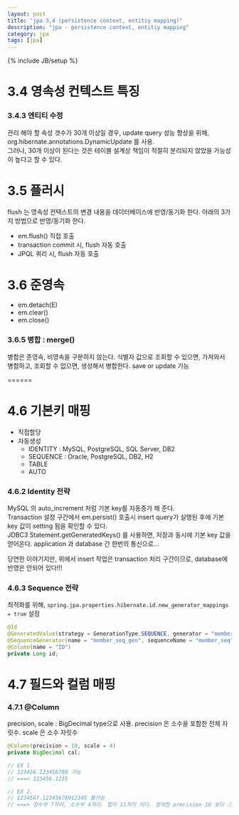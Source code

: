 ```yaml
---
layout: post
title: "jpa 3,4 (persistence context, entitiy mapping)"
description: "jpa - persistence context, entitiy mapping"
category: jpa
tags: [jpa]
---
```

{% include JB/setup %}


# 3.4 영속성 컨텍스트 특징

### 3.4.3 엔티티 수정

관리 해야 할 속성 갯수가 30개 이상일 경우, update query 성능 향상을 위해, org.hibernate.annotations.DynamicUpdate 를 사용. <br/>
그러나, 30개 이상이 된다는 것은 테이블 설계상 책임이 적절히 분리되지 않았을 가능성이 높다고 할 수 있다.

# 3.5 플러시

flush 는 영속성 컨텍스트의 변경 내용을 데이터베이스에 반영/동기화 한다. 아래의 3가지 방법으로 반영/동기화 한다.

- em.flush() 직접 호출
- transaction commit 시, flush 자동 호출
- JPQL 쿼리 시, flush 자동 호출

# 3.6 준영속

- em.detach(E)
- em.clear()
- em.close()

### 3.6.5 병합 : merge()

병합은 준영속, 비영속을 구분하지 않는다. 식별자 값으로 조회할 수 있으면, 가져와서 병합하고, 조회할 수 없으면, 생성해서 병합한다. save or update 기능

======

# 4.6 기본키 매핑

- 직접할당
- 자동생성
  - IDENTITY : MySQL, PostgreSQL, SQL Server, DB2
  - SEQUENCE : Oracle, PostgreSQL, DB2, H2
  - TABLE
  - AUTO

### 4.6.2 Identity 전략

MySQL 의 auto_increment 처럼 기본 key를 자동증가 해 준다. <br/>
Transaction 설정 구간에서 em.persist() 호출시 insert query가 실행된 후에 기본 key 값이 setting 됨을 확인할 수 있다. <br/>
JDBC3 Statement.getGeneratedKeys() 를 사용하면, 저장과 동시에 기본 key 값을 얻어온다. application 과 database 간 한번의 통신으로...

당연한 이야기지만, 위에서 insert 작업은 transaction 처리 구간이므로, database에 반영은 안되어 있다!!!

### 4.6.3 Sequence 전략

최적화를 위해, `spring.jpa.properties.hibernate.id.new_generator_mappings = true` 설정

```java
@Id
@GeneratedValue(strategy = GenerationType.SEQUENCE, generator = "member_seq_gen")
@SequenceGenerator(name = "member_seq_gen", sequenceName = "member_seq")
@Column(name = "ID")
private Long id;
```

# 4.7 필드와 컬럼 매핑

### 4.7.1 @Column

precision, scale : BigDecimal type으로 사용. precision 은 소수을 포함한 전체 자릿수. scale 은 소수 자릿수

```java
@Column(precision = 10, scale = 4)
private BigDecimal cal;

// EX 1.
// 123456.123456789 가능
// ===> 123456.1235

// EX 2.
// 1234567.12345678912345 불가능
// ===> 정수부 7자리, 소수부 4자리. 합이 11자리 이다. 정의한 precision 10 보다 크므로 불가능 하다.
```
